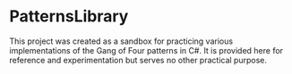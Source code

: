 # PatternsLibrary
This project was created as a sandbox for practicing various implementations of the Gang of Four patterns in C#. It is provided here for reference and experimentation but serves no other practical purpose.
